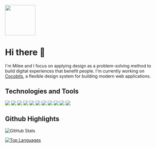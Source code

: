 <style>
  .icon-m { width: 100px;
</style>
<img class="icon-m" src="https://milee-0421.s3-us-west-1.amazonaws.com/static/img/projects/icon-m.svg">

# Hi there 👋
I'm Milee and I focus on applying design as a problem-solving method to build digital experiences that benefit people. I'm currently working on [Cocobits](http://cocobits.github.io/), a flexible design system for building modern web applications.


## Technologies and Tools
![](https://img.shields.io/badge/Code-JavaScript-informational?style=flat&logo=JavaScript&logoColor=white&color=black)
![](https://img.shields.io/badge/Code-Sass-informational?style=flat&logo=Sass&logoColor=white&color=black)
![](https://img.shields.io/badge/Code-CSS-informational?style=flat&logo=CSS3&logoColor=white&color=black)
![](https://img.shields.io/badge/Code-HTML-informational?style=flat&logo=HTML5&logoColor=white&color=black)
![](https://img.shields.io/badge/Code-Python-informational?style=flat&logo=Python&logoColor=white&color=black)
![](https://img.shields.io/badge/Editor-VSCode-informational?style=flat&logo=Visual-Studio-Code&logoColor=white&color=black)
![](https://img.shields.io/badge/Tools-PostgreSQL-informational?style=flat&logo=PostgreSQL&logoColor=white&color=black)
![](https://img.shields.io/badge/Tools-Sketch-informational?style=flat&logo=Sketch&logoColor=white&color=black)
![](https://img.shields.io/badge/Tools-XD-informational?style=flat&logo=Adobe-XD&logoColor=white&color=black)
![](https://img.shields.io/badge/Tools-Photoshop-informational?style=flat&logo=Adobe-Photoshop&logoColor=white&color=black)
![](https://img.shields.io/badge/Tools-Illustrator-informational?style=flat&logo=Adobe-Illustrator&logoColor=white&color=black)


## Github Highlights
![GitHub Stats](https://github-readme-stats.vercel.app/api?username=mileeme&hide=stars,prs)

[![Top Languages](https://github-readme-stats.vercel.app/api/top-langs/?username=mileeme&layout=compact)](https://github.com/mileeme/github-readme-stats)


